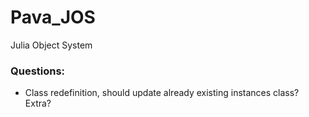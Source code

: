 # Pava_JOS
Julia Object System

### Questions:

- Class redefinition, should update already existing instances class? Extra?